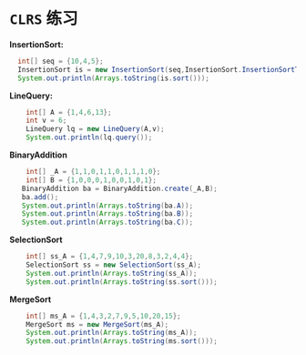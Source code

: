 # `CLRS` 练习
**InsertionSort:**

```java
  int[] seq = {10,4,5};
  InsertionSort is = new InsertionSort(seq,InsertionSort.InsertionSortType.ascending);
  System.out.println(Arrays.toString(is.sort()));
```
**LineQuery:**

```java
	int[] A = {1,4,6,13};
	int v = 6;
	LineQuery lq = new LineQuery(A,v);
	System.out.println(lq.query());
```

**BinaryAddition**

```java
	int[] _A = {1,1,0,1,1,0,1,1,1,0};
 	int[] B = {1,0,0,0,1,0,0,1,0,1};
   BinaryAddition ba = BinaryAddition.create(_A,B);
   ba.add();
   System.out.println(Arrays.toString(ba.A));
   System.out.println(Arrays.toString(ba.B));
   System.out.println(Arrays.toString(ba.C));
```
**SelectionSort**

```java
	int[] ss_A = {1,4,7,9,10,3,20,8,3,2,4,4};
   	SelectionSort ss = new SelectionSort(ss_A);
	System.out.println(Arrays.toString(ss_A));
	System.out.println(Arrays.toString(ss.sort()));
```

**MergeSort**

```java
	int[] ms_A = {1,4,3,2,7,9,5,10,20,15};
	MergeSort ms = new MergeSort(ms_A);
  	System.out.println(Arrays.toString(ms_A));
	System.out.println(Arrays.toString(ms.sort()));
```